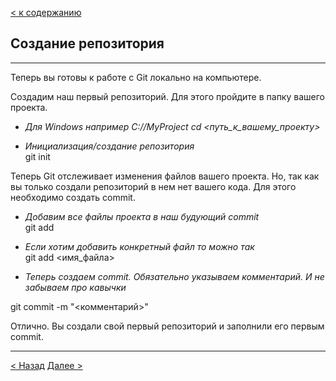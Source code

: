 [< к содержанию](./readme.md)

## Создание репозитория

---

Теперь вы готовы к работе с Git локально на компьютере.

Создадим наш первый репозиторий. Для этого пройдите в папку вашего проекта.

* *Для Windows например С://MyProject cd <путь_к_вашему_проекту>*

* *Инициализация/создание репозитория*  
git init

Теперь Git отслеживает изменения файлов вашего проекта. Но, так как вы только создали репозиторий в нем нет вашего кода. Для этого необходимо создать commit.

* *Добавим все файлы проекта в наш будующий commit*  
git add

* *Если хотим добавить конкретный файл то можно так*  
git add <имя_файла>

* *Теперь создаем commit. Обязательно указываем комментарий. И не забываем про кавычки*

git commit -m "<комментарий>"

Отлично. Вы создали свой первый репозиторий и заполнили его первым commit.

---

[< Назад](./gitcommands.md) [Далее >](./discriptgithub.md)